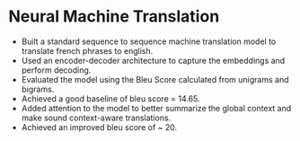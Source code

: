 # Neural Machine Translation

- Built a standard sequence to sequence machine translation model to translate french phrases to english.
- Used an encoder-decoder architecture to capture the embeddings and perform decoding. 
- Evaluated the model using the Bleu Score calculated from unigrams and bigrams. 
- Achieved a good baseline of bleu score = 14.65. 
- Added attention to the model to better summarize the global context and make sound context-aware translations. 
- Achieved an improved bleu score of ~ 20. 
